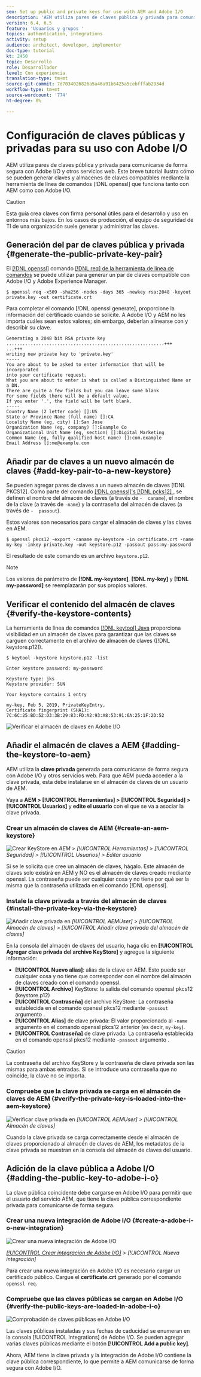 ```yaml
---
seo: Set up public and private keys for use with AEM and Adobe I/O
description: 'AEM utiliza pares de claves pública y privada para comunicarse de forma segura con Adobe I/O y otros servicios web. Este breve tutorial ilustra cómo se pueden generar claves y almacenes de claves compatibles mediante la herramienta de línea de comandos openssl que funciona tanto con AEM como con Adobe I/O. '
version: 6.4, 6.5
feature: 'Usuarios y grupos '
topics: authentication, integrations
activity: setup
audience: architect, developer, implementer
doc-type: tutorial
kt: 2450
topic: Desarrollo
role: Desarrollador
level: Con experiencia
translation-type: tm+mt
source-git-commit: 7d7034026826a5a46a91b6425a5cebfffab2934d
workflow-type: tm+mt
source-wordcount: '774'
ht-degree: 0%

---
```



# Configuración de claves públicas y privadas para su uso con Adobe I/O

AEM utiliza pares de claves pública y privada para comunicarse de forma segura con Adobe I/O y otros servicios web. Este breve tutorial ilustra cómo se pueden generar claves y almacenes de claves compatibles mediante la herramienta de línea de comandos [!DNL openssl] que funciona tanto con AEM como con Adobe I/O.

>[!CAUTION]
>
>Esta guía crea claves con firma personal útiles para el desarrollo y uso en entornos más bajos. En los casos de producción, el equipo de seguridad de TI de una organización suele generar y administrar las claves.

## Generación del par de claves pública y privada {#generate-the-public-private-key-pair}

El [[!DNL openssl]](https://www.openssl.org/docs/man1.0.2/man1/openssl.html) comando [[!DNL req] de la herramienta de línea de comandos](https://www.openssl.org/docs/man1.0.2/man1/req.html) se puede utilizar para generar un par de claves compatible con Adobe I/O y Adobe Experience Manager.

```shell
$ openssl req -x509 -sha256 -nodes -days 365 -newkey rsa:2048 -keyout private.key -out certificate.crt
```

Para completar el comando [!DNL openssl generate], proporcione la información del certificado cuando se solicite. A Adobe I/O y AEM no les importa cuáles sean estos valores; sin embargo, deberían alinearse con y describir su clave.

```
Generating a 2048 bit RSA private key
...........................................................+++
...+++
writing new private key to 'private.key'
-----
You are about to be asked to enter information that will be incorporated
into your certificate request.
What you are about to enter is what is called a Distinguished Name or a DN.
There are quite a few fields but you can leave some blank
For some fields there will be a default value,
If you enter '.', the field will be left blank.
-----
Country Name (2 letter code) []:US
State or Province Name (full name) []:CA
Locality Name (eg, city) []:San Jose
Organization Name (eg, company) []:Example Co
Organizational Unit Name (eg, section) []:Digital Marketing
Common Name (eg, fully qualified host name) []:com.example
Email Address []:me@example.com
```

## Añadir par de claves a un nuevo almacén de claves {#add-key-pair-to-a-new-keystore}

Se pueden agregar pares de claves a un nuevo almacén de claves [!DNL PKCS12]. Como parte del comando [[!DNL openssl]'s [!DNL pcks12] ,](https://www.openssl.org/docs/man1.0.2/man1/pkcs12.html) se definen el nombre del almacén de claves (a través de `-  caname`), el nombre de la clave (a través de `-name`) y la contraseña del almacén de claves (a través de `-  passout`).

Estos valores son necesarios para cargar el almacén de claves y las claves en AEM.

```shell
$ openssl pkcs12 -export -caname my-keystore -in certificate.crt -name my-key -inkey private.key -out keystore.p12 -passout pass:my-password
```

El resultado de este comando es un archivo `keystore.p12`.

>[!NOTE]
>
>Los valores de parámetro de **[!DNL my-keystore]**, **[!DNL my-key]** y **[!DNL my-password]** se reemplazarán por sus propios valores.

## Verificar el contenido del almacén de claves {#verify-the-keystore-contents}

La herramienta de línea de comandos [[!DNL keytool] Java](https://docs.oracle.com/middleware/1213/wls/SECMG/keytool-summary-appx.htm#SECMG818) proporciona visibilidad en un almacén de claves para garantizar que las claves se carguen correctamente en el archivo de almacén de claves ([!DNL keystore.p12]).

```shell
$ keytool -keystore keystore.p12 -list

Enter keystore password: my-password

Keystore type: jks
Keystore provider: SUN

Your keystore contains 1 entry

my-key, Feb 5, 2019, PrivateKeyEntry,
Certificate fingerprint (SHA1): 7C:6C:25:BD:52:D3:3B:29:83:FD:A2:93:A8:53:91:6A:25:1F:2D:52
```

![Verificar el almacén de claves en Adobe I/O](assets/set-up-public-private-keys-for-use-with-aem-and-adobe-io/adobe-io--public-keys.png)

## Añadir el almacén de claves a AEM {#adding-the-keystore-to-aem}

AEM utiliza la **clave privada** generada para comunicarse de forma segura con Adobe I/O y otros servicios web. Para que AEM pueda acceder a la clave privada, esta debe instalarse en el almacén de claves de un usuario de AEM.

Vaya a **AEM > [!UICONTROL Herramientas] > [!UICONTROL Seguridad] > [!UICONTROL Usuarios]** y **edite el usuario** con el que se va a asociar la clave privada.

### Crear un almacén de claves de AEM {#create-an-aem-keystore}

![Crear KeyStore en ](assets/set-up-public-private-keys-for-use-with-aem-and-adobe-io/aem--create-keystore.png)
*AEM >  [!UICONTROL Herramientas]  >  [!UICONTROL Seguridad]  >  [!UICONTROL Usuarios]  > Editar usuario*

Si se le solicita que cree un almacén de claves, hágalo. Este almacén de claves solo existirá en AEM y NO es el almacén de claves creado mediante openssl. La contraseña puede ser cualquier cosa y no tiene por qué ser la misma que la contraseña utilizada en el comando [!DNL openssl].

### Instale la clave privada a través del almacén de claves {#install-the-private-key-via-the-keystore}

![Añadir clave privada en ](assets/set-up-public-private-keys-for-use-with-aem-and-adobe-io/aem--add-private-key.png)
*[!UICONTROL AEMUser]  >  [!UICONTROL Almacén de claves]  >  [!UICONTROL Añadir clave privada del almacén de claves]*

En la consola del almacén de claves del usuario, haga clic en **[!UICONTROL Agregar clave privada del archivo KeyStore]** y agregue la siguiente información:

* **[!UICONTROL Nuevo alias]**: alias de la clave en AEM. Esto puede ser cualquier cosa y no tiene que corresponder con el nombre del almacén de claves creado con el comando openssl.
* **[!UICONTROL Archivo]** KeyStore: la salida del comando openssl pkcs12 (keystore.p12)
* **[!UICONTROL Contraseña]** del archivo KeyStore: La contraseña establecida en el comando openssl pkcs12 mediante  `-passout` argumento .
* **[!UICONTROL Alias]** de clave privada: El valor proporcionado al  `-name` argumento en el comando openssl pkcs12 anterior (es decir,  `my-key`).
* **[!UICONTROL Contraseña]** de clave privada: La contraseña establecida en el comando openssl pkcs12 mediante  `-passout` argumento .

>[!CAUTION]
>
>La contraseña del archivo KeyStore y la contraseña de clave privada son las mismas para ambas entradas. Si se introduce una contraseña que no coincide, la clave no se importa.

### Compruebe que la clave privada se carga en el almacén de claves de AEM {#verify-the-private-key-is-loaded-into-the-aem-keystore}

![Verificar clave privada en ](assets/set-up-public-private-keys-for-use-with-aem-and-adobe-io/aem--keystore.png)
*[!UICONTROL AEMUser]  >  [!UICONTROL Almacén de claves]*

Cuando la clave privada se carga correctamente desde el almacén de claves proporcionado al almacén de claves de AEM, los metadatos de la clave privada se muestran en la consola del almacén de claves del usuario.

## Adición de la clave pública a Adobe I/O {#adding-the-public-key-to-adobe-i-o}

La clave pública coincidente debe cargarse en Adobe I/O para permitir que el usuario del servicio AEM, que tiene la clave pública correspondiente privada para comunicarse de forma segura.

### Crear una nueva integración de Adobe I/O {#create-a-adobe-i-o-new-integration}

![Crear una nueva integración de Adobe I/O](assets/set-up-public-private-keys-for-use-with-aem-and-adobe-io/adobe-io--create-new-integration.png)

*[[!UICONTROL Crear integración de Adobe I/O]](https://console.adobe.io/)  >  [!UICONTROL Nueva integración]*

Para crear una nueva integración en Adobe I/O es necesario cargar un certificado público. Cargue el **certificate.crt** generado por el comando `openssl req`.

### Compruebe que las claves públicas se cargan en Adobe I/O {#verify-the-public-keys-are-loaded-in-adobe-i-o}

![Comprobación de claves públicas en Adobe I/O](assets/set-up-public-private-keys-for-use-with-aem-and-adobe-io/adobe-io--public-keys.png)

Las claves públicas instaladas y sus fechas de caducidad se enumeran en la consola [!UICONTROL Integrations] de Adobe I/O. Se pueden agregar varias claves públicas mediante el botón **[!UICONTROL Add a public key]**.

Ahora, AEM tiene la clave privada y la integración de Adobe I/O contiene la clave pública correspondiente, lo que permite a AEM comunicarse de forma segura con Adobe I/O.
